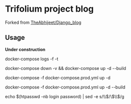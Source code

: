 # Trifolium project blog

Forked from [TheAbhijeet/Django_blog](https://github.com/TheAbhijeet/Django_blog)

## Usage

**Under construction**

docker-compose logs -f -t

docker-compose down -v && docker-compose up -d --build

docker-compose -f docker-compose.prod.yml up -d 


docker-compose -f docker-compose.prod.yml up -d --build

echo $(htpasswd -nb login password) | sed -e s/\\$/\\$\\$/g